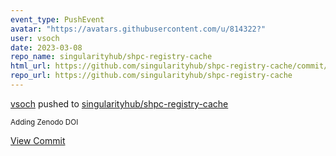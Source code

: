 ```yaml
---
event_type: PushEvent
avatar: "https://avatars.githubusercontent.com/u/814322?"
user: vsoch
date: 2023-03-08
repo_name: singularityhub/shpc-registry-cache
html_url: https://github.com/singularityhub/shpc-registry-cache/commit/54f7dadbda55a522413309ee2d75746ad9a711ff
repo_url: https://github.com/singularityhub/shpc-registry-cache
---
```


<a href='https://github.com/vsoch' target='_blank'>vsoch</a> pushed to <a href='https://github.com/singularityhub/shpc-registry-cache' target='_blank'>singularityhub/shpc-registry-cache</a>

<small>Adding Zenodo DOI</small>

<a href='https://github.com/singularityhub/shpc-registry-cache/commit/54f7dadbda55a522413309ee2d75746ad9a711ff' target='_blank'>View Commit</a>